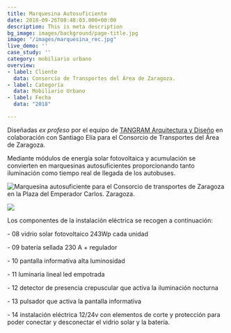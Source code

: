 ```yaml
---
title: Marquesina Autosuficiente
date: 2018-09-26T08:48:03.000+00:00
description: This is meta description
bg_image: images/background/page-title.jpg
image: "/images/marquesina_rec.jpg"
live_demo: ''
case_study: ''
category: mobiliario urbano
overview:
- label: Cliente
  data: Consorcio de Transportes del Área de Zaragoza.
- label: Categoría
  data: Mobiliario Urbano
- label: Fecha
  data: "2018"

---
```

Diseñadas _ex profeso_ por el equipo de [TANGRAM Arquitectura y Diseño](https://www.tangramarquitectura.es/) en colaboración con Santiago Elía para el Consorcio de Transportes del Área de Zaragoza.

Mediante módulos de energía solar fotovoltaica y acumulación se convierten en marquesinas autosuficientes proporcionando tanto iluminación como tiempo real de llegada de los autobuses.

![Marquesina autosuficiente para el Consorcio de transportes de Zaragoza en la Plaza del Emperador Carlos. Zaragoza.](/images/Marquesina-1.jpg "Marquesina autosuficiente, Plaza del Emperador Carlos. Zaragoza.")

![](/images/marquesina-3d.jpg)

Los componentes de la instalación eléctrica se recogen a continuación:

\- 08 vidrio solar fotovoltaico 243Wp cada unidad

\- 09 batería sellada 230 A + regulador

\- 10 pantalla informativa alta luminosidad

\- 11 luminaria lineal led empotrada

\- 12 detector de presencia crepuscular que activa la iluminación nocturna

\- 13 pulsador que activa la pantalla informativa

\- 14 instalación eléctrica 12/24v con elementos de corte y protección para poder conectar y desconectar el vidrio solar y la batería.